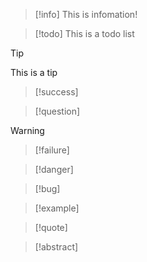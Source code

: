 
> [!info]
> This is infomation!

> [!todo] 
> This is a todo list

> [!tip]
> This is a tip

> [!success]

> [!question]

> [!warning]

> [!failure]

> [!danger]

> [!bug]

> [!example]

> [!quote]

> [!abstract]

